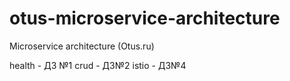 # otus-microservice-architecture
Microservice architecture (Otus.ru)

health - ДЗ №1
crud - ДЗ№2
istio - ДЗ№4
